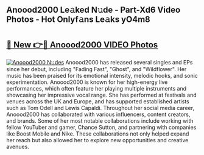 ## Anoood2000 Le𝚊ked N𝚞de - Part-Xd6 Video Photos - Hot Onlyf𝚊ns Le𝚊ks yO4m8

# <h2><a href="http://ab92523.deff.icu/?id=Anoood2000">🔗 New 👉🔴 Anoood2000 VIDEO Photos</a></h2>

[![Anoood2000 N𝚞des](https://i.imgur.com/rIISA9y.gif)](http://ab92523.deff.icu/?id=Anoood2000)
Anoood2000 has released several singles and EPs since her debut, including "Fading Fast", "Ghost", and "Wildflower". Her music has been praised for its emotional intensity, melodic hooks, and sonic experimentation. Anoood2000 is known for her high-energy live performances, which often feature her playing multiple instruments and showcasing her impressive vocal range. She has performed at festivals and venues across the UK and Europe, and has supported established artists such as Tom Odell and Lewis Capaldi. Throughout her social media career, Anoood2000 has collaborated with various influencers, content creators, and brands. Some of her most notable collaborations include working with fellow YouTuber and gamer, Chance Sutton, and partnering with companies like Boost Mobile and Nike. These collaborations not only helped expand her reach but also allowed her to explore new opportunities and creative avenues.

